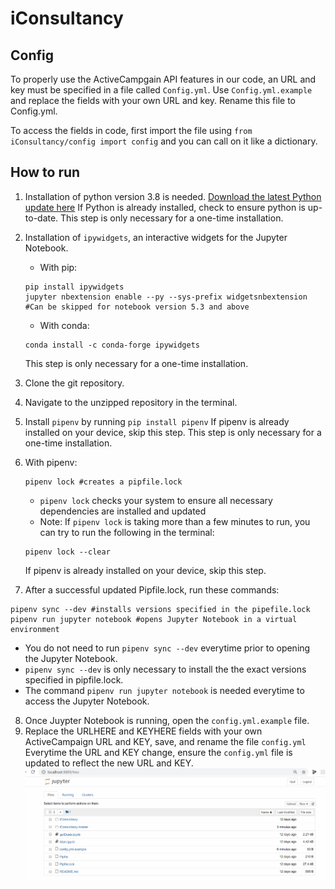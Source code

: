 # iConsultancy

## Config
To properly use the ActiveCampgain API features in our code, an URL and key must be specified in a file called `Config.yml`. Use `Config.yml.example` and replace the fields with your own URL and key. Rename this file to Config.yml.

To access the fields in code, first import the file using ```from iConsultancy/config import config``` and you can call on it like a dictionary.

## How to run
1. Installation of python version 3.8 is needed. [Download the latest Python update here](https://www.python.org/) 
   If Python is already installed, check to ensure python is up-to-date.
   This step is only necessary for a one-time installation.
   
2. Installation of `ipywidgets`, an interactive widgets for the Jupyter Notebook.
   - With pip:
    ```
    pip install ipywidgets
    jupyter nbextension enable --py --sys-prefix widgetsnbextension  #Can be skipped for notebook version 5.3 and above
    ```
    - With conda:
    ```
    conda install -c conda-forge ipywidgets
    ```
    This step is only necessary for a one-time installation.
    
3. Clone the git repository.
4. Navigate to the unzipped repository in the terminal.
5. Install `pipenv` by running `pip install pipenv`
   If pipenv is already installed on your device, skip this step. This step is only necessary for a one-time installation. 
   
6. With pipenv: 
   ```
   pipenv lock #creates a pipfile.lock
   ```
   - `pipenv lock` checks your system to ensure all necessary dependencies are installed and updated
   - Note: If `pipenv lock` is taking more than a few minutes to run, you can try to run the following in the terminal:
   ```
   pipenv lock --clear
   ```
   If pipenv is already installed on your device, skip this step. 

7. After a successful updated Pipfile.lock, run these commands:
```
pipenv sync --dev #installs versions specified in the pipefile.lock
pipenv run jupyter notebook #opens Jupyter Notebook in a virtual environment
```
   - You do not need to run `pipenv sync --dev` everytime prior to opening the Jupyter Notebook. 
   - `pipenv sync --dev` is only necessary to install the the exact versions specified in pipfile.lock. 
   - The command `pipenv run jupyter notebook` is needed everytime to access the Jupyter Notebook.

8. Once Juypter Notebook is running, open the `config.yml.example` file.
9. Replace the URLHERE and KEYHERE fields with your own ActiveCampaign URL and KEY, save, and rename the file `config.yml`
   Everytime the URL and KEY change, ensure the `config.yml` file is updated to reflect the new URL and KEY.
![](URL_KEY_tutorial_README.gif)
